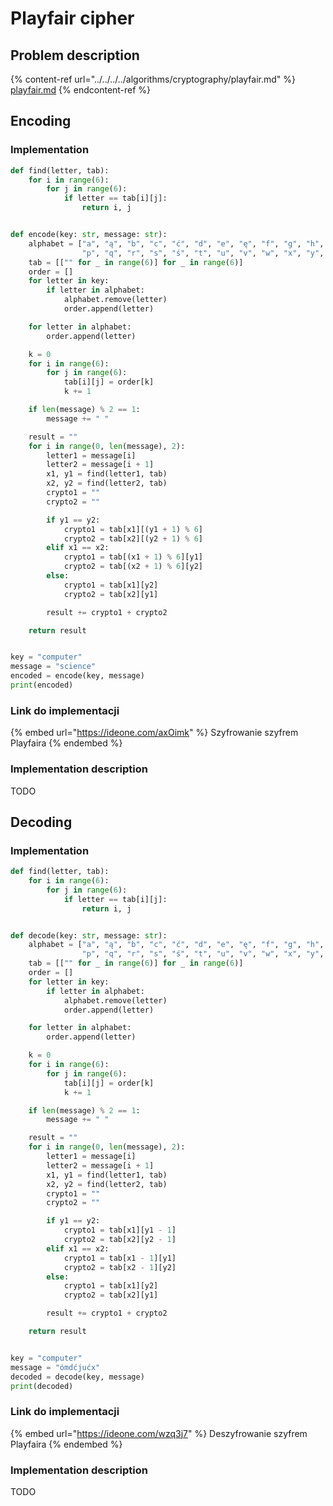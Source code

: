 # Playfair cipher

## Problem description

{% content-ref url="../../../../algorithms/cryptography/playfair.md" %}
[playfair.md](../../../../algorithms/cryptography/playfair.md)
{% endcontent-ref %}

## Encoding

### Implementation

```python
def find(letter, tab):
    for i in range(6):
        for j in range(6):
            if letter == tab[i][j]:
                return i, j


def encode(key: str, message: str):
    alphabet = ["a", "ą", "b", "c", "ć", "d", "e", "ę", "f", "g", "h", "i", "j", "k", "l", "ł", "m", "n", "ń", "o", "ó",
                "p", "q", "r", "s", "ś", "t", "u", "v", "w", "x", "y", "z", "ź", "ż", " "]
    tab = [["" for _ in range(6)] for _ in range(6)]
    order = []
    for letter in key:
        if letter in alphabet:
            alphabet.remove(letter)
            order.append(letter)

    for letter in alphabet:
        order.append(letter)

    k = 0
    for i in range(6):
        for j in range(6):
            tab[i][j] = order[k]
            k += 1

    if len(message) % 2 == 1:
        message += " "

    result = ""
    for i in range(0, len(message), 2):
        letter1 = message[i]
        letter2 = message[i + 1]
        x1, y1 = find(letter1, tab)
        x2, y2 = find(letter2, tab)
        crypto1 = ""
        crypto2 = ""

        if y1 == y2:
            crypto1 = tab[x1][(y1 + 1) % 6]
            crypto2 = tab[x2][(y2 + 1) % 6]
        elif x1 == x2:
            crypto1 = tab[(x1 + 1) % 6][y1]
            crypto2 = tab[(x2 + 1) % 6][y2]
        else:
            crypto1 = tab[x1][y2]
            crypto2 = tab[x2][y1]

        result += crypto1 + crypto2

    return result


key = "computer"
message = "science"
encoded = encode(key, message)
print(encoded)
```

### Link do implementacji

{% embed url="https://ideone.com/axOimk" %}
Szyfrowanie szyfrem Playfaira
{% endembed %}

### Implementation description

TODO

## Decoding

### Implementation

```python
def find(letter, tab):
    for i in range(6):
        for j in range(6):
            if letter == tab[i][j]:
                return i, j


def decode(key: str, message: str):
    alphabet = ["a", "ą", "b", "c", "ć", "d", "e", "ę", "f", "g", "h", "i", "j", "k", "l", "ł", "m", "n", "ń", "o", "ó",
                "p", "q", "r", "s", "ś", "t", "u", "v", "w", "x", "y", "z", "ź", "ż", " "]
    tab = [["" for _ in range(6)] for _ in range(6)]
    order = []
    for letter in key:
        if letter in alphabet:
            alphabet.remove(letter)
            order.append(letter)

    for letter in alphabet:
        order.append(letter)

    k = 0
    for i in range(6):
        for j in range(6):
            tab[i][j] = order[k]
            k += 1

    if len(message) % 2 == 1:
        message += " "

    result = ""
    for i in range(0, len(message), 2):
        letter1 = message[i]
        letter2 = message[i + 1]
        x1, y1 = find(letter1, tab)
        x2, y2 = find(letter2, tab)
        crypto1 = ""
        crypto2 = ""

        if y1 == y2:
            crypto1 = tab[x1][y1 - 1]
            crypto2 = tab[x2][y2 - 1]
        elif x1 == x2:
            crypto1 = tab[x1 - 1][y1]
            crypto2 = tab[x2 - 1][y2]
        else:
            crypto1 = tab[x1][y2]
            crypto2 = tab[x2][y1]

        result += crypto1 + crypto2

    return result


key = "computer"
message = "ómdćjućx"
decoded = decode(key, message)
print(decoded)
```

### Link do implementacji

{% embed url="https://ideone.com/wzq3j7" %}
Deszyfrowanie szyfrem Playfaira
{% endembed %}

### Implementation description

TODO
